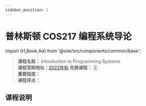 ```yaml
---
sidebar_position: 1
---
```


# 普林斯顿 COS217 编程系统导论 

import {H,Book,Ad} from '@site/src/components/common/base';

>**课程名称：** Introduction to Programming Systems  
**课程官网地址：**[2022年秋](https://www.cs.princeton.edu/courses/archive/fall22/cos217/)
**先修课程：** 无  
**重要程度：**     
**课程评点：** 

## 课程说明

<Comment></Comment>



